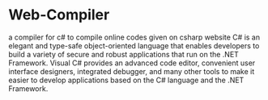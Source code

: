 # Web-Compiler
a compiler for c# to compile online  codes given on csharp website 
C# is an elegant and type-safe object-oriented language that enables developers to build a variety of secure and robust applications that run on the .NET Framework.
Visual C# provides an advanced code editor, convenient user interface designers, integrated debugger, and many other tools to make it easier to develop applications based on the C# language and the .NET Framework.
